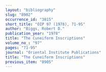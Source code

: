 ```yaml
---
layout: "bibliography"
slug: "8902"
occurrence_id: "3815"
short_title: "OIP 97 (1978), 71-95"
author: "Biggs, Robert D."
publication_year: "1978"
title: "The Cuneiform Inscriptions"
volume_no_: "97"
pages: "71-95"
journal: "Oriental Institute Publications"
title: "The Cuneiform Inscriptions"
previous_item: "8905"
---
```

